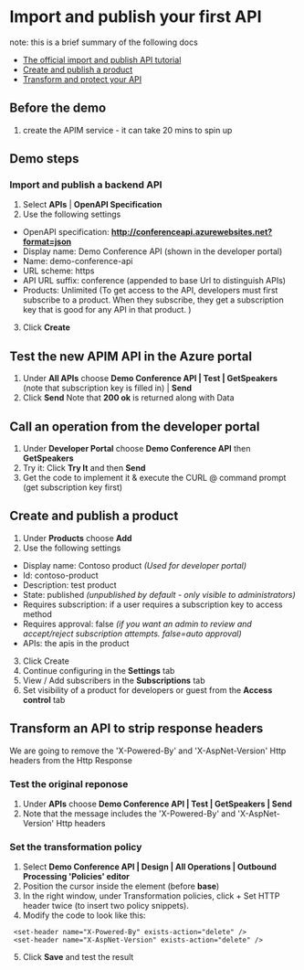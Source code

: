 # Import and publish your first API

note: this is a brief summary of the following docs
- [The official import and publish API tutorial](https://docs.microsoft.com/en-us/azure/api-management/import-and-publish)
- [Create and publish a product](https://docs.microsoft.com/en-us/azure/api-management/api-management-howto-add-products)
- [Transform and protect your API](https://docs.microsoft.com/en-us/azure/api-management/transform-api)

## Before the demo
1. create the APIM service - it can take 20 mins to spin up

## Demo steps

### Import and publish a backend API

1. Select **APIs** | **OpenAPI Specification** 
2. Use the following settings
- OpenAPI specification: **http://conferenceapi.azurewebsites.net?format=json**
- Display name: Demo Conference API (shown in the developer portal)
- Name: demo-conference-api 
- URL scheme: https
- API URL suffix: conference (appended to base Url to distinguish APIs)
- Products: Unlimited (To get access to the API, developers must first subscribe to a product. When they subscribe, they get a subscription key that is good for any API in that product. )
3. Click **Create**

## Test the new APIM API in the Azure portal

1. Under **All APIs** choose **Demo Conference API | Test | GetSpeakers** (note that subscription key is filled in) | **Send**
2. Click **Send**
Note that **200 ok** is returned along with Data

## Call an operation from the developer portal

1. Under **Developer Portal** choose **Demo Conference API** then **GetSpeakers**
2. Try it: Click **Try It** and then **Send**
3. Get the code to implement it & execute the CURL @ command prompt (get subscription key first)

## Create and publish a product

1. Under **Products** choose **Add**
2. Use the following settings
- Display name: Contoso product *(Used for developer portal)*
- Id: contoso-product
- Description: test product
- State: published *(unpublished by default - only visible to administrators)*
- Requires subscription: if a user requires a subscription key to access method
- Requires approval: false *(if you want an admin to review and accept/reject subscription attempts. false=auto approval)*
- APIs: the apis in the product
3. Click Create
4. Continue configuring in the **Settings** tab
5. View / Add subscribers in the **Subscriptions** tab
6. Set visibility of a product for developers or guest from the **Access control** tab

## Transform an API to strip response headers

We are going to remove the 'X-Powered-By' and 'X-AspNet-Version' Http headers from the Http Response

### Test the original reponose
1. Under **APIs** choose **Demo Conference API | Test | GetSpeakers | Send**
2. Note that the message includes the 'X-Powered-By' and 'X-AspNet-Version' Http headers

### Set the transformation policy
1. Select **Demo Conference API | Design | All Operations | Outbound Processing 'Policies' editor**
2. Position the cursor inside the **<outbound>** element (before **base**)
3. In the right window, under Transformation policies, click + Set HTTP header twice (to insert two policy snippets).
4. Modify the code to look like this: 

```
 <set-header name="X-Powered-By" exists-action="delete" />
 <set-header name="X-AspNet-Version" exists-action="delete" />  
```
5. Click **Save** and test the result
